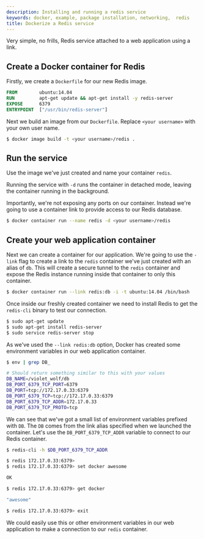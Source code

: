 ```yaml
---
description: Installing and running a redis service
keywords: docker, example, package installation, networking,  redis
title: Dockerize a Redis service
---
```


Very simple, no frills, Redis service attached to a web application
using a link.

## Create a Docker container for Redis

Firstly, we create a `Dockerfile` for our new Redis
image.

```dockerfile
FROM        ubuntu:14.04
RUN         apt-get update && apt-get install -y redis-server
EXPOSE      6379
ENTRYPOINT  ["/usr/bin/redis-server"]
```

Next we build an image from our `Dockerfile`.
Replace `<your username>` with your own user name.

```bash
$ docker image build -t <your username>/redis .
```

## Run the service

Use the image we've just created and name your container `redis`.

Running the service with `-d` runs the container in detached mode, leaving
the container running in the background.

Importantly, we're not exposing any ports on our container. Instead
we're going to use a container link to provide access to our Redis
database.

```bash
$ docker container run --name redis -d <your username>/redis
```

## Create your web application container

Next we can create a container for our application. We're going to use
the `-link` flag to create a link to the `redis` container we've just
created with an alias of `db`. This will create a secure tunnel to the
`redis` container and expose the Redis instance running inside that
container to only this container.

```bash
$ docker container run --link redis:db -i -t ubuntu:14.04 /bin/bash
```

Once inside our freshly created container we need to install Redis to
get the `redis-cli` binary to test our connection.

```bash
$ sudo apt-get update
$ sudo apt-get install redis-server
$ sudo service redis-server stop
```

As we've used the `--link redis:db` option, Docker
has created some environment variables in our web application container.

```bash
$ env | grep DB_

# Should return something similar to this with your values
DB_NAME=/violet_wolf/db
DB_PORT_6379_TCP_PORT=6379
DB_PORT=tcp://172.17.0.33:6379
DB_PORT_6379_TCP=tcp://172.17.0.33:6379
DB_PORT_6379_TCP_ADDR=172.17.0.33
DB_PORT_6379_TCP_PROTO=tcp
```

We can see that we've got a small list of environment variables prefixed
with `DB`. The `DB` comes from the link alias specified when we launched
the container. Let's use the `DB_PORT_6379_TCP_ADDR` variable to connect to
our Redis container.

```bash
$ redis-cli -h $DB_PORT_6379_TCP_ADDR

$ redis 172.17.0.33:6379>
$ redis 172.17.0.33:6379> set docker awesome

OK

$ redis 172.17.0.33:6379> get docker

"awesome"

$ redis 172.17.0.33:6379> exit
```
We could easily use this or other environment variables in our web
application to make a connection to our `redis`
container.
